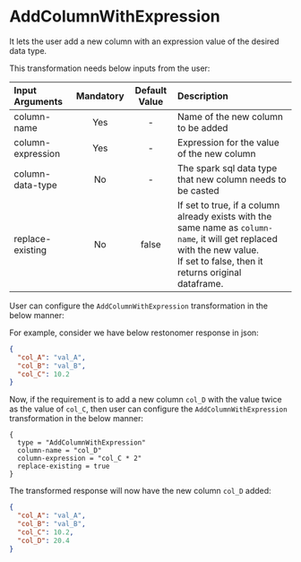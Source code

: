 # AddColumnWithExpression

It lets the user add a new column with an expression value of the desired data type.

This transformation needs below inputs from the user:

| Input Arguments   | Mandatory | Default Value | Description                                                                                                                                                                        |
|:------------------|:---------:|:-------------:|:-----------------------------------------------------------------------------------------------------------------------------------------------------------------------------------|
| column-name       |    Yes    |       -       | Name of the new column to be added                                                                                                                                                 |
| column-expression |    Yes    |       -       | Expression for the value of the new column                                                                                                                                         |
| column-data-type  |    No     |       -       | The spark sql data type that new column needs to be casted                                                                                                                         |
| replace-existing  |    No     |     false     | If set to true, if a column already exists with the same name as `column-name`, it will get replaced with the new value. <br/>If set to false, then it returns original dataframe. |

User can configure the `AddColumnWithExpression` transformation in the below manner:

For example, consider we have below restonomer response in json:

```json
{
  "col_A": "val_A",
  "col_B": "val_B",
  "col_C": 10.2
}
```

Now, if the requirement is to add a new column `col_D` with the value twice as the value of `col_C`, then user can
configure the
`AddColumnWithExpression` transformation in the below manner:

```hocon
{
  type = "AddColumnWithExpression"
  column-name = "col_D"
  column-expression = "col_C * 2"
  replace-existing = true
}
```

The transformed response will now have the new column `col_D` added:

```json
{
  "col_A": "val_A",
  "col_B": "val_B",
  "col_C": 10.2,
  "col_D": 20.4
}
```